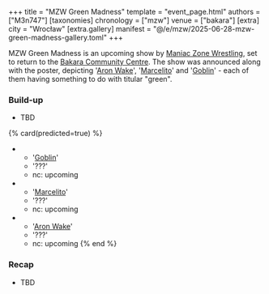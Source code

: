 +++
title = "MZW Green Madness"
template = "event_page.html"
authors = ["M3n747"]
[taxonomies]
chronology = ["mzw"]
venue = ["bakara"]
[extra]
city = "Wrocław"
[extra.gallery]
manifest = "@/e/mzw/2025-06-28-mzw-green-madness-gallery.toml"
+++

MZW Green Madness is an upcoming show by [Maniac Zone Wrestling](@/o/mzw.md), set to return to the [Bakara Community Centre](@/v/bakara.md).
The show was announced along with the poster, depicting '[Aron Wake](@/w/aron-wake.md)', '[Marcelito](@/w/marcelito.md)' and '[Goblin](@/w/goblin.md)' - each of them having something to do with titular "green".

### Build-up

* TBD

{% card(predicted=true) %}
- - '[Goblin](@/w/goblin.md)'
  - '???'
  - nc: upcoming
- - '[Marcelito](@/w/marcelito.md)'
  - '???'
  - nc: upcoming
- - '[Aron Wake](@/w/aron-wake.md)'
  - '???'
  - nc: upcoming
{% end %}

### Recap

* TBD
